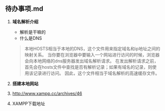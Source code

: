 
待办事项.md
----

1. **域名解析介绍**

    - 解析是干嘛的
    - 什么是DNS
 
    >本地HOSTS相当于本地的DNS，这个文件用来指定域名和ip地址之间的映射关系。
    >当你要在浏览器中要输入一个网站进行访问的时候，浏览器会向本地网络的dns服务器发出域名解析请求。
    >在发出解析请求之前，首先会在hosts文件中查找是否有解析记录；如果有域名的记录，则使用该记录进行访问。
    >因此，这个文件相当于域名解析的高速缓存文件。

2. **搭建本地网站**

3. http://www.xampp.cc/archives/46

4. XAMPP下载地址
